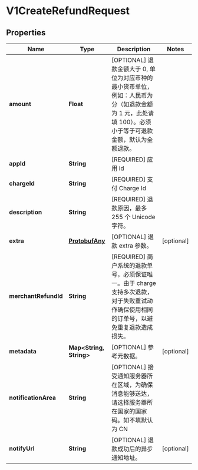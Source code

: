 
# V1CreateRefundRequest

## Properties
Name | Type | Description | Notes
------------ | ------------- | ------------- | -------------
**amount** | **Float** | [OPTIONAL] 退款金额大于 0, 单位为对应币种的最小货币单位，例如：人民币为分（如退款金额为 1 元，此处请填 100）。必须小于等于可退款金额，默认为全额退款。 | 
**appId** | **String** | [REQUIRED] 应用 id | 
**chargeId** | **String** | [REQUIRED] 支付 Charge Id | 
**description** | **String** | [REQUIRED] 退款原因，最多 255 个 Unicode 字符。 | 
**extra** | [**ProtobufAny**](ProtobufAny.md) | [OPTIONAL] 退款 extra 参数。 |  [optional]
**merchantRefundId** | **String** | [REQUIRED] 商户系统的退款单号，必须保证唯一。由于 charge 支持多次退款，对于失败重试动作确保使用相同的订单号，以避免重复退款造成损失。 | 
**metadata** | **Map&lt;String, String&gt;** | [OPTIONAL] 参考元数据。 |  [optional]
**notificationArea** | **String** | [OPTIONAL] 接受通知服务器所在区域，为确保消息能够送达，请选择服务器所在国家的国家码。如不填默认为 CN | 
**notifyUrl** | **String** | [OPTIONAL] 退款成功后的异步通知地址。 |  [optional]



